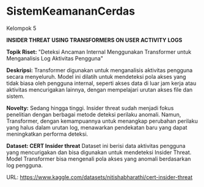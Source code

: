 # SistemKeamananCerdas
Kelompok 5

**INSIDER THREAT USING TRANSFORMERS ON USER ACTIVITY LOGS**

**Topik Riset:**
"Deteksi Ancaman Internal Menggunakan Transformer untuk Menganalisis Log Aktivitas Pengguna"

**Deskripsi:**
Transformer digunakan untuk menganalisis aktivitas pengguna secara menyeluruh. Model ini dilatih untuk mendeteksi pola akses yang tidak biasa oleh pengguna internal, seperti akses data di luar jam kerja atau aktivitas mencurigakan lainnya, dengan mempelajari urutan akses file dan sistem.

**Novelty:**
Sedang hingga tinggi. Insider threat sudah menjadi fokus penelitian dengan berbagai metode deteksi perilaku anomali. Namun, Transformer, dengan kemampuannya untuk menangkap perubahan perilaku yang halus dalam urutan log, menawarkan pendekatan baru yang dapat meningkatkan performa deteksi.

**Dataset: CERT Insider threat**
Dataset ini berisi data aktivitas pengguna yang mencurigakan dan bisa digunakan untuk mendeteksi Insider Threat. Model Transformer bisa mengenali pola akses yang anomali berdasarkan log pengguna.

URL: https://www.kaggle.com/datasets/nitishabharathi/cert-insider-threat

